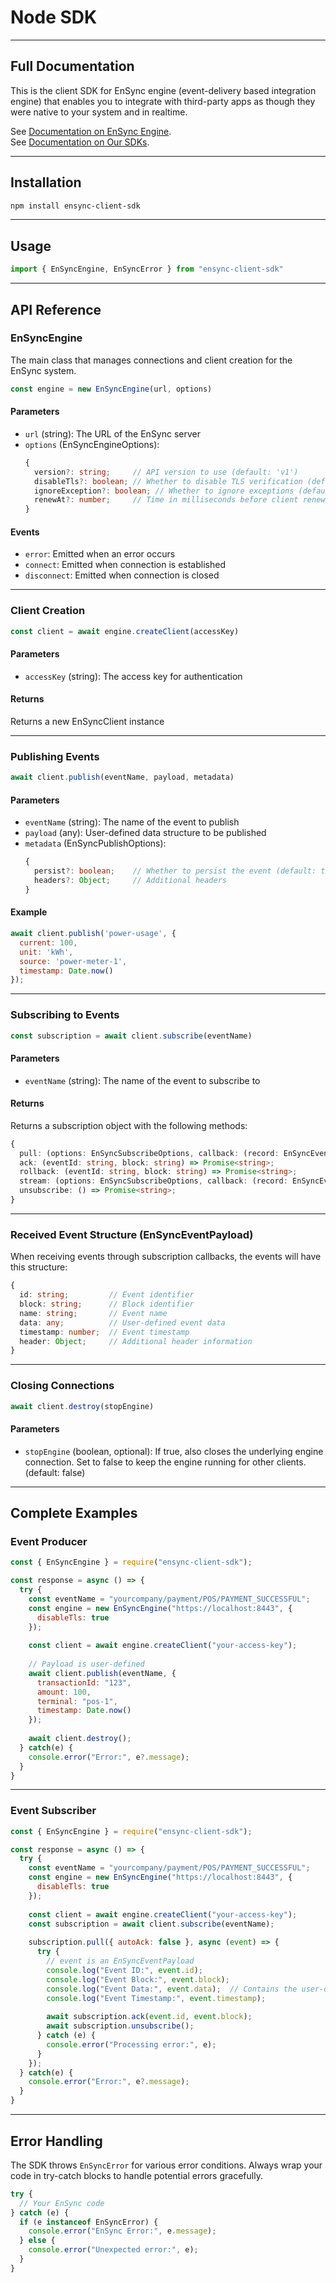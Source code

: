 # Node SDK

<hr id="header-separator" />

## Full Documentation

This is the client SDK for EnSync engine (event-delivery based integration engine) that enables you to integrate with third-party apps as though they were native to your system and in realtime.

See [Documentation on EnSync Engine](https://docs.tryensync.com/introduction.html).  
See [Documentation on Our SDKs](https://docs.tryensync.com/sdk.html).

<hr id="docs-separator" />

## Installation

```bash
npm install ensync-client-sdk
```

<hr id="installation-separator" />

## Usage

```javascript
import { EnSyncEngine, EnSyncError } from "ensync-client-sdk"
```

<hr id="usage-separator" />

## API Reference

### EnSyncEngine

The main class that manages connections and client creation for the EnSync system.

```javascript
const engine = new EnSyncEngine(url, options)
```

#### Parameters

- `url` (string): The URL of the EnSync server
- `options` (EnSyncEngineOptions):
  ```typescript
  {
    version?: string;     // API version to use (default: 'v1')
    disableTls?: boolean; // Whether to disable TLS verification (default: false)
    ignoreException?: boolean; // Whether to ignore exceptions (default: false)
    renewAt?: number;     // Time in milliseconds before client renewal (default: 420000)
  }
  ```

#### Events
- `error`: Emitted when an error occurs
- `connect`: Emitted when connection is established
- `disconnect`: Emitted when connection is closed

<hr id="engine-separator" />

### Client Creation

```javascript
const client = await engine.createClient(accessKey)
```

#### Parameters
- `accessKey` (string): The access key for authentication

#### Returns
Returns a new EnSyncClient instance

<hr id="client-creation-separator" />

### Publishing Events

```javascript
await client.publish(eventName, payload, metadata)
```

#### Parameters
- `eventName` (string): The name of the event to publish
- `payload` (any): User-defined data structure to be published
- `metadata` (EnSyncPublishOptions):
  ```typescript
  {
    persist?: boolean;    // Whether to persist the event (default: true)
    headers?: Object;     // Additional headers
  }
  ```

#### Example
```javascript
await client.publish('power-usage', {
  current: 100,
  unit: 'kWh',
  source: 'power-meter-1',
  timestamp: Date.now()
});
```

<hr id="publishing-separator" />

### Subscribing to Events

```javascript
const subscription = await client.subscribe(eventName)
```

#### Parameters
- `eventName` (string): The name of the event to subscribe to

#### Returns
Returns a subscription object with the following methods:
```typescript
{
  pull: (options: EnSyncSubscribeOptions, callback: (record: EnSyncEventPayload) => Promise<void>) => void;
  ack: (eventId: string, block: string) => Promise<string>;
  rollback: (eventId: string, block: string) => Promise<string>;
  stream: (options: EnSyncSubscribeOptions, callback: (record: EnSyncEventPayload) => Promise<void>) => void;
  unsubscribe: () => Promise<string>;
}
```

<hr id="subscribing-separator" />

### Received Event Structure (EnSyncEventPayload)
When receiving events through subscription callbacks, the events will have this structure:
```typescript
{
  id: string;         // Event identifier
  block: string;      // Block identifier
  name: string;       // Event name
  data: any;          // User-defined event data
  timestamp: number;  // Event timestamp
  header: Object;     // Additional header information
}
```

<hr id="event-structure-separator" />

### Closing Connections

```javascript
await client.destroy(stopEngine)
```

#### Parameters
- `stopEngine` (boolean, optional): If true, also closes the underlying engine connection. Set to false to keep the engine running for other clients. (default: false)

<hr id="closing-separator" />

## Complete Examples

### Event Producer
```javascript
const { EnSyncEngine } = require("ensync-client-sdk");

const response = async () => {
  try {
    const eventName = "yourcompany/payment/POS/PAYMENT_SUCCESSFUL";
    const engine = new EnSyncEngine("https://localhost:8443", {
      disableTls: true
    });
    
    const client = await engine.createClient("your-access-key");
    
    // Payload is user-defined
    await client.publish(eventName, {
      transactionId: "123",
      amount: 100,
      terminal: "pos-1",
      timestamp: Date.now()
    });
    
    await client.destroy();
  } catch(e) {
    console.error("Error:", e?.message);
  }
}
```

<hr id="producer-example-separator" />

### Event Subscriber
```javascript
const { EnSyncEngine } = require("ensync-client-sdk");

const response = async () => {
  try {
    const eventName = "yourcompany/payment/POS/PAYMENT_SUCCESSFUL";
    const engine = new EnSyncEngine("https://localhost:8443", {
      disableTls: true
    });
    
    const client = await engine.createClient("your-access-key");
    const subscription = await client.subscribe(eventName);
    
    subscription.pull({ autoAck: false }, async (event) => {
      try {
        // event is an EnSyncEventPayload
        console.log("Event ID:", event.id);
        console.log("Event Block:", event.block);
        console.log("Event Data:", event.data);  // Contains the user-defined payload
        console.log("Event Timestamp:", event.timestamp);
        
        await subscription.ack(event.id, event.block);
        await subscription.unsubscribe();
      } catch (e) {
        console.error("Processing error:", e);
      }
    });
  } catch(e) {
    console.error("Error:", e?.message);
  }
}
```

<hr id="subscriber-example-separator" />

## Error Handling

The SDK throws `EnSyncError` for various error conditions. Always wrap your code in try-catch blocks to handle potential errors gracefully.

```javascript
try {
  // Your EnSync code
} catch (e) {
  if (e instanceof EnSyncError) {
    console.error("EnSync Error:", e.message);
  } else {
    console.error("Unexpected error:", e);
  }
}
